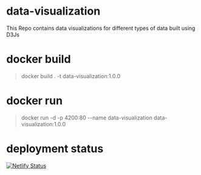 # data-visualization
This Repo contains data visualizations for different types of data built using D3Js

# docker build
> docker build . -t data-visualization:1.0.0 
# docker run
> docker run -d -p 4200:80 --name data-visualization data-visualization:1.0.0
# deployment status
[![Netlify Status](https://api.netlify.com/api/v1/badges/7633d226-af95-4420-af74-7ac38de4f008/deploy-status)](https://app.netlify.com/sites/data-visualization-98/deploys)
